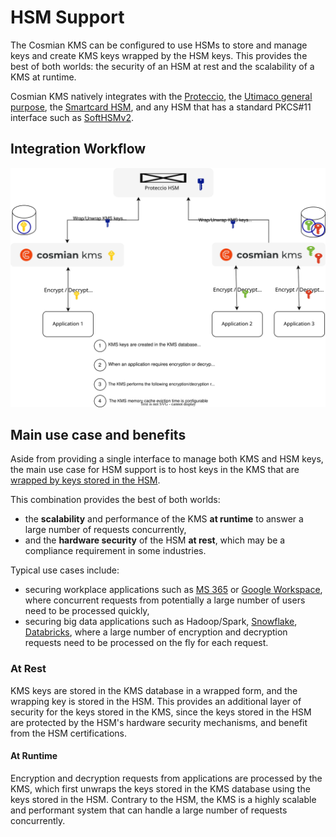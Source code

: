 # HSM Support

The Cosmian KMS can be configured to use HSMs to store and manage keys and create KMS keys
wrapped by the HSM keys.
This provides the best of both worlds: the security of an HSM at rest and the scalability of a KMS at runtime.

Cosmian KMS natively integrates with
the [Proteccio](https://eviden.com/solutions/digital-security/data-encryption/trustway-proteccio-nethsm/),
the [Utimaco general purpose](https://utimaco.com/solutions/applications/general-purpose-hardware-security-modules),
the [Smartcard HSM](https://www.smartcard-hsm.com/features.html),
and any HSM that has a standard PKCS#11 interface such as [SoftHSMv2](https://github.com/softhsm/SoftHSMv2).

## Integration Workflow

![integration workflow](../drawings/hsm_kms.drawio.svg)

## Main use case and benefits

Aside from providing a single interface to manage both KMS and HSM keys, the main use case for HSM support is to host keys in the KMS that
are [wrapped by keys stored in the HSM](./hsm_operations.md/#creating-a-kms-key-wrapped-by-an-hsm-key).

This combination provides the best of both worlds:

- the **scalability** and performance of the KMS **at runtime** to answer a large number of requests concurrently,
- and the **hardware security** of the HSM **at rest**, which may be a compliance requirement in some industries.

Typical use cases include:

- securing workplace applications such as [MS 365](https://www.microsoft.com/en-us/microsoft-365)
  or [Google Workspace](https://workspace.google.com),
  where concurrent requests from potentially a large number of users need to be processed quickly,
- securing big data applications such as
  Hadoop/Spark, [Snowflake](https://snowflake.com), [Databricks](https://databricks.com), where a large number of
  encryption and decryption requests need to be processed on the fly for each request.

### At Rest

KMS keys are stored in the KMS database in a wrapped form, and the wrapping key is stored in the HSM. This
provides an additional layer of security for the keys stored in the KMS, since the keys stored in the HSM are protected
by the HSM's hardware security mechanisms, and benefit from the HSM certifications.

#### At Runtime

Encryption and decryption requests from applications are processed by the KMS, which first unwraps
the keys stored in the KMS database using the keys stored in the HSM. Contrary to the HSM, the KMS is a highly
scalable and performant system that can handle a large number of requests concurrently.
